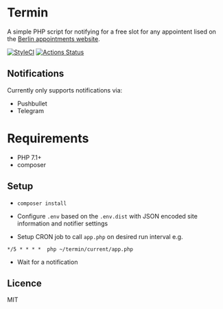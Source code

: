 # Termin

A simple PHP script for notifying for a free slot for any appointent lised on the [Berlin appointments website][0].

[![StyleCI](https://github.styleci.io/repos/150996986/shield)](https://github.styleci.io/repos/150996986)
[![Actions Status](https://github.com/inverse/termin/workflows/CI/badge.svg)](https://github.com/inverse/termin/actions)


## Notifications

Currently only supports notifications via:

- Pushbullet
- Telegram

# Requirements

- PHP 7.1+
- composer

## Setup

- `composer install`
- Configure `.env` based on the `.env.dist` with JSON encoded site information and notifier settings

- Setup CRON job to call `app.php` on desired run interval e.g.

 `*/5 * * * *  php ~/termin/current/app.php`

- Wait for a notification

## Licence 

MIT

[0]: https://service.berlin.de/terminvereinbarung/
